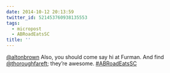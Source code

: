 ```yaml
---
date: 2014-10-12 20:13:59
twitter_id: 521453760938135553
tags:
  - micropost
  - ABRoadEatsSC
title: ''
---
```


[@altonbrown](https://twitter.com/altonbrown) Also, you should come say hi at Furman. And find [@thoroughfareft](https://twitter.com/thoroughfareft); they’re awesome. [#ABRoadEatsSC](https://twitter.com/hashtag/ABRoadEatsSC)
